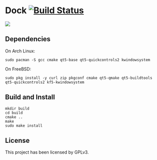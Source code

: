 # Dock [![Build Status](https://api.cirrus-ci.com/github/probonopd/cyber-dock.svg)](https://cirrus-ci.com/github/probonopd/cyber-dock)

![](https://user-images.githubusercontent.com/2480569/95664567-6d590200-0b49-11eb-9e3e-2acf51f66fef.png)

## Dependencies

On Arch Linux:

```shell
sudo pacman -S gcc cmake qt5-base qt5-quickcontrols2 kwindowsystem
```

On FreeBSD:

```
sudo pkg install -y curl zip pkgconf cmake qt5-qmake qt5-buildtools qt5-quickcontrols2 kf5-kwindowsystem
```


## Build and Install

```
mkdir build
cd build
cmake ..
make
sudo make install
```

## License

This project has been licensed by GPLv3.
